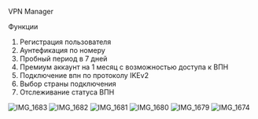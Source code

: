 VPN Manager

Функции 

1) Регистрация пользователя
2) Аунтефикация по номеру
3) Пробный период в 7 дней
4) Премиум аккаунт на 1 месяц с возможностью доступа к ВПН
5) Подключение впн по протоколу IKEv2
6) Выбор страны подключения
7) Отслеживание статуса ВПН


![IMG_1683](https://github.com/DenimMerzhan/Vpn/assets/127289949/01dc1585-8dfb-4573-a0d9-d19469cf4730)
![IMG_1682](https://github.com/DenimMerzhan/Vpn/assets/127289949/2430a41c-a3cc-4258-b9cb-96c299c06e11)
![IMG_1681](https://github.com/DenimMerzhan/Vpn/assets/127289949/c7dcee9d-1763-4f54-9e43-19dfd663c9eb)
![IMG_1680](https://github.com/DenimMerzhan/Vpn/assets/127289949/bcc01b1d-0777-42f5-bc88-0e95eea96099)
![IMG_1679](https://github.com/DenimMerzhan/Vpn/assets/127289949/73e1924e-e9a8-41da-b746-747cb590811b)
![IMG_1674](https://github.com/DenimMerzhan/Vpn/assets/127289949/4a6dd38e-aecc-4d25-bda8-54e42d767d9c)
